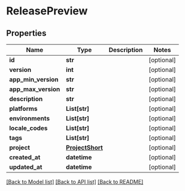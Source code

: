# ReleasePreview

## Properties
Name | Type | Description | Notes
------------ | ------------- | ------------- | -------------
**id** | **str** |  | [optional] 
**version** | **int** |  | [optional] 
**app_min_version** | **str** |  | [optional] 
**app_max_version** | **str** |  | [optional] 
**description** | **str** |  | [optional] 
**platforms** | **List[str]** |  | [optional] 
**environments** | **List[str]** |  | [optional] 
**locale_codes** | **List[str]** |  | [optional] 
**tags** | **List[str]** |  | [optional] 
**project** | [**ProjectShort**](ProjectShort.md) |  | [optional] 
**created_at** | **datetime** |  | [optional] 
**updated_at** | **datetime** |  | [optional] 

[[Back to Model list]](../README.md#documentation-for-models) [[Back to API list]](../README.md#documentation-for-api-endpoints) [[Back to README]](../README.md)


